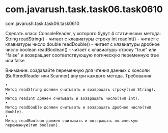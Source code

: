 # com.javarush.task.task06.task0610

com.javarush.task.task06.task0610

Сделать класс ConsoleReader, у которого будут 4 статических метода:
String readString() - читает с клавиатуры строку
int readInt() - читает с клавиатуры число
double readDouble() - читает с клавиатуры дробное число
boolean readBoolean() - читает с клавиатуры строку "true" или "false" и возвращает соответствующую логическую переменную true или false

Внимание: создавайте переменную для чтения данных с консоли (BufferedReader или Scanner) внутри каждого метода.
Требования:

    •
    Метод readString должен считывать и возвращать строку(тип String).
    •
    Метод readInt должен считывать и возвращать число(тип int).
    •
    Метод readDouble должен считывать и возвращать дробное число(тип double).
    •
    Метод readBoolean должен считывать и возвращать логическую переменную(тип boolean).
